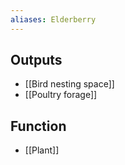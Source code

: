 ```yaml
---
aliases: Elderberry
---
```

## Outputs
- [[Bird nesting space]]
- [[Poultry forage]]
## Function
- [[Plant]]